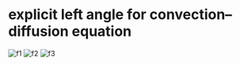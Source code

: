 # explicit left angle for сonvection–diffusion equation

![f1]
![f2] ![f3]


[f1]: http://chart.apis.google.com/chart?cht=tx&chl=\frac{\partial{U(t,x)}}{\partial{t}}+a\frac{\partial{U(t,x)}}\partial{x}}=f(t,x)
[f2]: http://chart.apis.google.com/chart?cht=tx&chl=0\leq{x}\leq{X}
[f3]: http://chart.apis.google.com/chart?cht=tx&chl=0\leq{t}\leq{T}